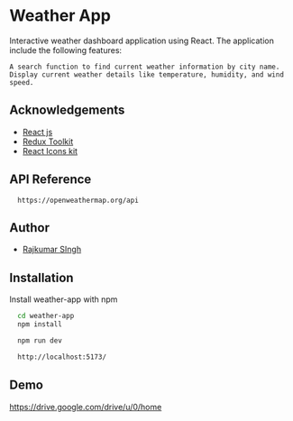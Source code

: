 
# Weather App

Interactive weather dashboard application using
React. The application include the following features:

    A search function to find current weather information by city name.
    Display current weather details like temperature, humidity, and wind speed.

## Acknowledgements

 - [React js](https://react.dev/)
 - [Redux Toolkit](https://redux-toolkit.js.org/)
 - [React Icons kit](https://react-icons-kit.vercel.app/)


 


## API Reference


```http
  https://openweathermap.org/api
```




## Author

- [Rajkumar SIngh](https://github.com/raj23jarwa)




## Installation

Install weather-app with npm

```bash
  cd weather-app
  npm install 
```
```bash
  npm run dev 
```
```bash
  http://localhost:5173/
```
    
## Demo

https://drive.google.com/drive/u/0/home
